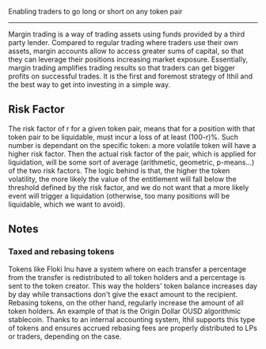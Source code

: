 Enabling traders to go long or short on any token pair

---

Margin trading is a way of trading assets using funds provided by a third party lender. Compared to regular trading where traders use their own assets, margin accounts allow to access greater sums of capital, so that they can leverage their positions increasing market exposure. Essentially, margin trading amplifies trading results so that traders can get bigger profits on successful trades.
It is the first and foremost strategy of Ithil and the best way to get into investing in a simple way.

## Risk Factor
The risk factor of r for a given token pair, means that for a position with that token pair to be liquidable, must incur a loss of at least (100-r)%.
Such number is dependant on the specific token: a more volatile token will have a higher risk factor. Then the actual risk factor of the pair, which is applied for liquidation, will be some sort of average (arithmetic, geometric, p-means...) of the two risk factors. The logic behind is that, the higher the token volatility, the more likely the value of the entitlement will fall below the threshold defined by the risk factor, and we do not want that a more likely event will trigger a liquidation (otherwise, too many positions will be liquidable, which we want to avoid).

## Notes
### Taxed and rebasing tokens
Tokens like Floki Inu have a system where on each transfer a percentage from the transfer is redistributed to all token holders and a percentage is sent to the token creator. This way the holders' token balance increases day by day while transactions don't give the exact amount to the recipient. Rebasing tokens, on the other hand, regularly increase the amount of all token holders. An example of that is the Origin Dollar OUSD algorithmic stablecoin.
Thanks to an internal accounting system, Ithil supports this type of tokens and ensures accrued rebasing fees are properly distributed to LPs or traders, depending on the case.